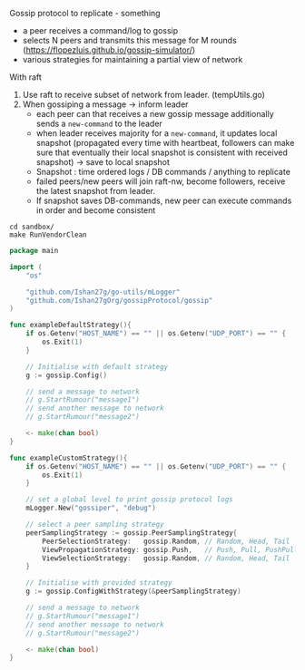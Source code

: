 
Gossip protocol to replicate - something

- a peer receives a command/log to gossip
- selects N peers and transmits this message for M rounds (https://flopezluis.github.io/gossip-simulator/) 
- various strategies for maintaining a partial view of network

With raft

1. Use raft to receive subset of network from leader. (tempUtils.go) 
2. When gossiping a message 
-> inform leader
   - each peer can that receives a new gossip message additionally sends a `new-command` to the leader
   - when leader receives majority for a `new-command`, it updates local snapshot (propagated every time with heartbeat, followers can make sure that eventually their local snapshot is consistent with received snapshot)
-> save to local snapshot
   - Snapshot : time ordered logs / DB commands / anything to replicate
   - failed peers/new peers will join raft-nw, become followers, receive the latest snapshot from leader.
   - If snapshot saves DB-commands, new peer can execute commands in order and become consistent 

```shell
cd sandbox/
make RunVendorClean
```

```go
package main

import (
	"os"

	"github.com/Ishan27g/go-utils/mLogger"
	"github.com/Ishan27gOrg/gossipProtocol/gossip"
)

func exampleDefaultStrategy(){
	if os.Getenv("HOST_NAME") == "" || os.Getenv("UDP_PORT") == "" {
		os.Exit(1)
	}

	// Initialise with default strategy
	g := gossip.Config()

	// send a message to network
	// g.StartRumour("message1")
	// send another message to network
	// g.StartRumour("message2")

	<- make(chan bool)
}

func exampleCustomStrategy(){
	if os.Getenv("HOST_NAME") == "" || os.Getenv("UDP_PORT") == "" {
		os.Exit(1)
	}

	// set a global level to print gossip protocol logs
	mLogger.New("gossiper", "debug")

	// select a peer sampling strategy
	peerSamplingStrategy := gossip.PeerSamplingStrategy{
		PeerSelectionStrategy:   gossip.Random, // Random, Head, Tail
		ViewPropagationStrategy: gossip.Push,	// Push, Pull, PushPull
		ViewSelectionStrategy:   gossip.Random, // Random, Head, Tail
	}

	// Initialise with provided strategy
	g := gossip.ConfigWithStrategy(&peerSamplingStrategy)

	// send a message to network
	// g.StartRumour("message1")
	// send another message to network
	// g.StartRumour("message2")

	<- make(chan bool)
}
```